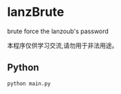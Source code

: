 # lanzBrute
brute force the lanzoub's password 

本程序仅供学习交流,请勿用于非法用途。

## Python
```
python main.py
```